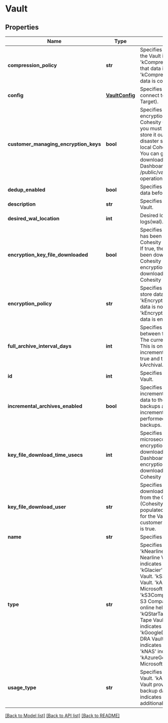 # Vault

## Properties
Name | Type | Description | Notes
------------ | ------------- | ------------- | -------------
**compression_policy** | **str** | Specifies whether to send data to the Vault in a compressed format. &#39;kCompressionNone&#39; indicates that data is not compressed. &#39;kCompressionLow&#39; indicates that data is compressed. | [optional] 
**config** | [**VaultConfig**](VaultConfig.md) | Specifies the settings required to connect to the Vault (External Target). | [optional] 
**customer_managing_encryption_keys** | **bool** | Specifies whether to manage the encryption key manually or let the Cohesity Cluster manage it. If true, you must get the encryption key store it outside the Cluster, before disaster strikes such as the source local Cohesity Cluster being down. You can get the encryption key by downloading it using the Cohesity Dashboard or by calling the GET /public/vaults/encryptionKey/{id} operation. | [optional] 
**dedup_enabled** | **bool** | Specifies whether to deduplicate data before sending it to the Vault. | [optional] 
**description** | **str** | Specifies a description about the Vault. | [optional] 
**desired_wal_location** | **int** | Desired location for write ahead logs(wal). | [optional] 
**encryption_key_file_downloaded** | **bool** | Specifies if the encryption key file has been downloaded using the Cohesity Dashboard (Cohesity UI). If true, the encryption key has been downloaded using the Cohesity Dashboard. An encryption key can only be downloaded once using the Cohesity Dashboard. | [optional] 
**encryption_policy** | **str** | Specifies whether to send and store data in an encrypted format. &#39;kEncryptionNone&#39; indicates the data is not encrypted. &#39;kEncryptionStrong&#39; indicates the data is encrypted. | [optional] 
**full_archive_interval_days** | **int** | Specifies the number days between full archives to the Vault. The current default is 90 days. This is only meaningful when incrementalArchivesEnabled is true and the Vault usage type is kArchival. | [optional] 
**id** | **int** | Specifies an id that identifies the Vault. | [optional] 
**incremental_archives_enabled** | **bool** | Specifies whether to perform incremental archival when sending data to the Vault. If false, only full backups are performed. If true, incremental backups are performed between the full backups. | [optional] 
**key_file_download_time_usecs** | **int** | Specifies the time (in microseconds) when the encryption key file was downloaded from the Cohesity Dashboard (Cohesity UI). An encryption key can only be downloaded once using the Cohesity Dashboard. | [optional] 
**key_file_download_user** | **str** | Specifies the user who downloaded the encryption key from the Cohesity Dashboard (Cohesity UI). This field is only populated if encryption is enabled for the Vault and customerManagingEncryptionKeys is true. | [optional] 
**name** | **str** | Specifies the name of the Vault. | [optional] 
**type** | **str** | Specifies the type of Vault. &#39;kNearline&#39; indicates a Google Nearline Vault. &#39;kColdline&#39; indicates a Google Coldline Vault. &#39;kGlacier&#39; indicates a AWS Glacier Vault. &#39;kS3&#39; indicates a AWS S3 Vault. &#39;kAzureStandard&#39; indicates a Microsoft Azure Standard Vault. &#39;kS3Compatible&#39; indicates a AWS S3 Compatible Vault. (See the online help for supported types.) &#39;kQStarTape&#39; indicates a QStar Tape Vault. &#39;kGoogleStandard&#39; indicates a Google Standard Vault. &#39;kGoogleDRA&#39; indicates a Google DRA Vault. &#39;kAWSGovCloud&#39; indicates a AWS Gov Cloud Vault. &#39;kNAS&#39; indicates a NAS Vault. &#39;kAzureGovCloud&#39; indicates an Microsoft Azure Gov Cloud Vault. | [optional] 
**usage_type** | **str** | Specifies the usage type of the Vault. &#39;kArchival&#39; indicates the Vault provides archive storage for backup data. &#39;kCloudSpill&#39; indicates the Vault provides additional storage for cold data. | [optional] 

[[Back to Model list]](../README.md#documentation-for-models) [[Back to API list]](../README.md#documentation-for-api-endpoints) [[Back to README]](../README.md)


